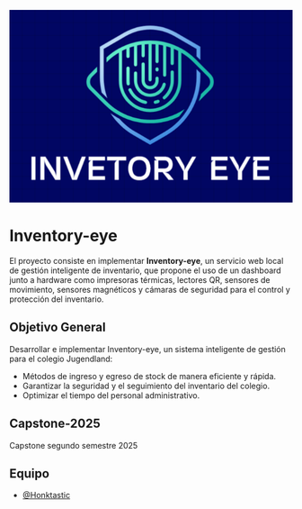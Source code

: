 <p align="center">
  <img src="https://github.com/Honktastic/capstone-2025-2/blob/main/assets/firefox_GZ3CjHk043.png" />
</p>

# Inventory-eye

El proyecto consiste en implementar **Inventory-eye**, un servicio web local de gestión inteligente de inventario, que propone el uso de un dashboard junto a hardware como impresoras térmicas, lectores QR, sensores de movimiento, sensores magnéticos y cámaras de seguridad para el control y protección del inventario.

## Objetivo General
Desarrollar e implementar Inventory-eye, un sistema inteligente de gestión para el colegio Jugendland:
+ Métodos de ingreso y egreso de stock de manera eficiente y rápida.  
+ Garantizar la seguridad y el seguimiento del inventario del colegio.  
+ Optimizar el tiempo del personal administrativo.  

## Capstone-2025
Capstone segundo semestre 2025  

## Equipo
- [@Honktastic](https://github.com/Honktastic)


